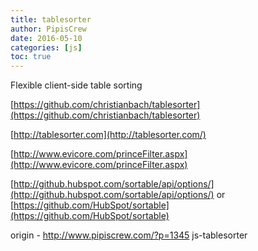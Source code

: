```yaml
---
title: tablesorter
author: PipisCrew
date: 2016-05-10
categories: [js]
toc: true
---
```


Flexible client-side table sorting

[https://github.com/christianbach/tablesorter](https://github.com/christianbach/tablesorter)

[http://tablesorter.com](http://tablesorter.com/)

[http://www.evicore.com/princeFilter.aspx](http://www.evicore.com/princeFilter.aspx)

[http://github.hubspot.com/sortable/api/options/](http://github.hubspot.com/sortable/api/options/) or [https://github.com/HubSpot/sortable](https://github.com/HubSpot/sortable)

origin - http://www.pipiscrew.com/?p=1345 js-tablesorter